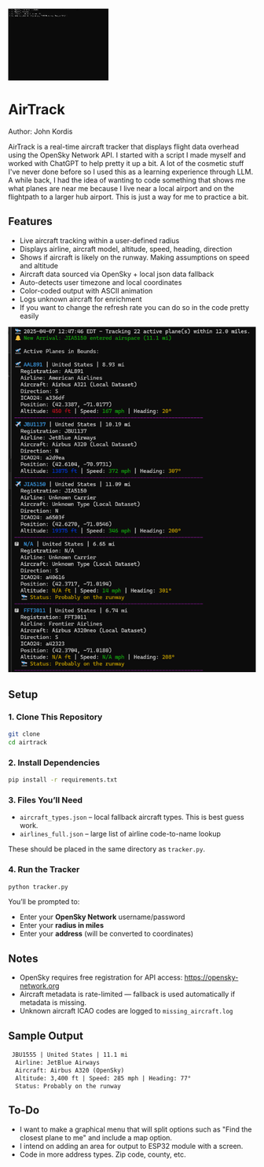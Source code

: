 ![Demo](ex2.gif) 

# AirTrack 

Author: John Kordis

AirTrack is a real-time aircraft tracker that displays flight data overhead using the OpenSky Network API. I started with a script I made myself and worked with ChatGPT to help pretty it up a bit. A lot of the cosmetic stuff I've never done before so I used this as a learning experience through LLM. A while back, I had the idea of wanting to code something that shows me what planes are near me because I live near a local airport and on the flightpath to a larger hub airport. This is just a way for me to practice a bit.

##  Features

- Live aircraft tracking within a user-defined radius
- Displays airline, aircraft model, altitude, speed, heading, direction
- Shows if aircraft is likely on the runway. Making assumptions on speed and altitude
- Aircraft data sourced via OpenSky + local json data fallback
- Auto-detects user timezone and local coordinates
- Color-coded output with ASCII animation
- Logs unknown aircraft for enrichment
- If you want to change the refresh rate you can do so in the code pretty easily



![Screenshot](example.png)



## Setup

### 1. Clone This Repository
```bash
git clone 
cd airtrack
```

### 2. Install Dependencies
```bash
pip install -r requirements.txt
```

### 3. Files You’ll Need
- `aircraft_types.json` – local fallback aircraft types. This is best guess work.
- `airlines_full.json` – large list of airline code-to-name lookup

These should be placed in the same directory as `tracker.py`.

### 4. Run the Tracker
```bash
python tracker.py
```

You’ll be prompted to:
- Enter your **OpenSky Network** username/password
- Enter your **radius in miles**
- Enter your **address** (will be converted to coordinates)

## Notes

- OpenSky requires free registration for API access: https://opensky-network.org
- Aircraft metadata is rate-limited — fallback is used automatically if metadata is missing.
- Unknown aircraft ICAO codes are logged to `missing_aircraft.log`

## Sample Output

```
 JBU1555 | United States | 11.1 mi
  Airline: JetBlue Airways
  Aircraft: Airbus A320 (OpenSky)
  Altitude: 3,400 ft | Speed: 285 mph | Heading: 77°
  Status: Probably on the runway
```

## To-Do

- I want to make a graphical menu that will split options such as "Find the closest plane to me" and include a map option.
- I intend on adding an area for output to ESP32 module with a screen.
- Code in more address types. Zip code, county, etc.
